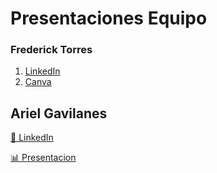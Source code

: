# Presentaciones Equipo
### Frederick Torres
1. [LinkedIn](https://www.linkedin.com/in/frederick-damian-torres-cando-43a4b9325)
2. [Canva](https://www.canva.com/design/DAGbw9ReRcA/--PTWSgvfNcbqtRiPVFHhw/edit?utm_content=DAGbw9ReRcA&utm_campaign=designshare&utm_medium=link2&utm_source=sharebutton)

## Ariel Gavilanes
<p>
  <a href="https://www.linkedin.com/in/ariel-gavilanes-38283534b/">💼 LinkedIn</a>
</p>
<p>
  <a href="https://www.canva.com/design/DAGfAfFpLhI/p34IOJcU3MariUkHCc8eWg/edit?utm_content=DAGfAfFpLhI&utm_campaign=designshare&utm_medium=link2&utm_source=sharebutton">📊 Presentacion</a>
</p>


